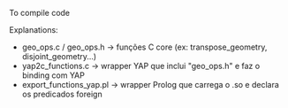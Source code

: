 To  compile code


Explanations:

+ geo_ops.c / geo_ops.h → funções C core (ex: transpose_geometry, disjoint_geometry...)
+ yap2c_functions.c → wrapper YAP que inclui "geo_ops.h" e faz o binding com YAP
+ export_functions_yap.pl → wrapper Prolog que carrega o .so e declara os predicados foreign

